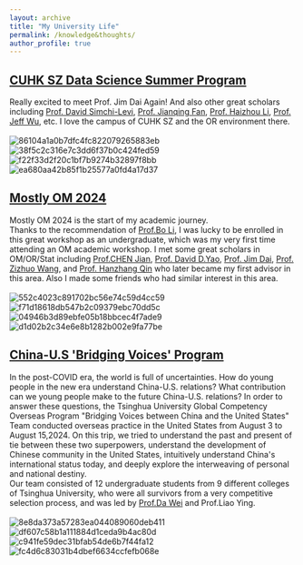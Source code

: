 ```yaml
---
layout: archive
title: "My University Life"
permalink: /knowledge&thoughts/
author_profile: true
---
```


## [CUHK SZ Data Science Summer Program](https://my.31huiyi.com/pc/page/6da70000-cad5-5690-52ea-08dc417ec6e0)
Really excited to meet Prof. Jim Dai Again! And also other great scholars including [Prof. David Simchi-Levi](https://slevi1-mit-edu.ezproxy.canberra.edu.au), [Prof. Jianqing Fan](https://fan.princeton.edu/), [Prof. Haizhou Li](https://sds.cuhk.edu.cn/en/teacher/498), [Prof. Jeff Wu](https://research.gatech.edu/people/jeff-wu), etc. I love the campus of CUHK SZ and the OR environment there.<br/><br/>
![86104a1a0b7dfc4fc822079265883eb](https://github.com/user-attachments/assets/2bbdd6a4-7da2-4ab9-9e2e-d8dcc88f594b)
![38f5c2c316e7c3dd6f37b0c424fed59](https://github.com/user-attachments/assets/1620895b-fcd2-49e5-9cfb-e80c05d4082f)
![f22f33d2f20c1bf7b9274b32897f8bb](https://github.com/user-attachments/assets/f8c1956c-f8e3-406d-96c3-1d1d8cec4f06)
![ea680aa42b85f1b25577a0fd4a17d37](https://github.com/user-attachments/assets/563ac21b-6f9c-406c-a4d2-f457d234b19b)

## [Mostly OM 2024](http://www.rccm.tsinghua.edu.cn/mostly_om/home.htm)
Mostly OM 2024 is the start of my academic journey.<br/>
Thanks to the recommendation of [Prof.Bo Li](https://www.sem.tsinghua.edu.cn/en/info/1233/6986.htm), I was lucky to be enrolled in this great workshop as an undergraduate, which was my very first time attending an OM academic workshop. I met some great scholars in OM/OR/Stat including [Prof.CHEN Jian](https://www.sem.tsinghua.edu.cn/en/info/1219/7004.htm), [Prof. David D.Yao](http://www.columbia.edu/~yao/), [Prof. Jim Dai](https://people.orie.cornell.edu/jdai/), [Prof. Zizhuo Wang](https://mypage.cuhk.edu.cn/academics/wangzizhuo/), and [Prof. Hanzhang Qin](https://hanzhangqin.com/) who later became my first advisor in this area. Also I made some friends who had similar interest in this area. <br/><br/>
![552c4023c891702bc56e74c59d4cc59](https://github.com/user-attachments/assets/13d267ae-404a-4f3f-abac-bccdc438713b)
![f71d18618db547b2c09379ebc70dd5c](https://github.com/user-attachments/assets/bfdee165-205d-4802-8a83-f5796512bcdf)
![04946b3d89ebfe05b18bbcec4f7ade9](https://github.com/user-attachments/assets/fa94e9e3-783a-45b2-95bb-60491c80262a)
![d1d02b2c34e6e8b1282b002e9fa77be](https://github.com/user-attachments/assets/8dd11564-a12e-49f1-9010-974115a99bde)


## [China-U.S 'Bridging Voices' Program](https://mp.weixin.qq.com/s/n1-WcOAoJD07Wd3Kr5TQwQ)
In the post-COVID era, the world is full of uncertainties. How do young people in the new era understand China-U.S. relations? What contribution can we young people make to the future China-U.S. relations? In order to answer these questions, the Tsinghua University Global Competency Overseas Program "Bridging Voices between China and the United States" Team conducted overseas practice in the United States from August 3 to August 15,2024. On this trip, we tried to understand the past and present of tie between these two superpowers, understand the development of Chinese community in the United States, intuitively understand China's international status today, and deeply explore the interweaving of personal and national destiny.<br/>
Our team consisted of 12 undergraduate students from 9 different colleges of Tsinghua University, who were all survivors from a very competitive selection process, and was led by [Prof.Da Wei](https://ciss.tsinghua.edu.cn/info/ResearchFellows/1239) and Prof.Liao Ying.<br/><br/>
![8e8da373a57283ea044089060deb411](https://github.com/user-attachments/assets/11739889-caf2-41a3-9bfb-b69f630f810d)
![df607c58b1a111884d1ceda9b4ac80d](https://github.com/user-attachments/assets/1e156959-00c3-48ed-b417-a48a241832ff)
![c941fe59dec31bfab54de6b7f44fa12](https://github.com/user-attachments/assets/5548e5d4-f3d4-4589-83b1-b8f00793cef6)
![fc4d6c83031b4dbef6634ccfefb068e](https://github.com/user-attachments/assets/69a80808-d92e-4769-a0b2-13f7c7740bca)

